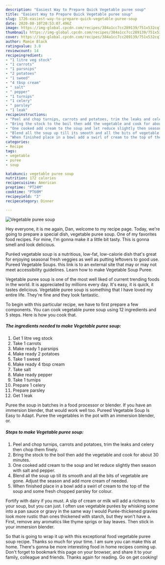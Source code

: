 ```yaml
---
description: "Easiest Way to Prepare Quick Vegetable puree soup"
title: "Easiest Way to Prepare Quick Vegetable puree soup"
slug: 1726-easiest-way-to-prepare-quick-vegetable-puree-soup
date: 2020-08-10T20:53:07.496Z
image: https://img-global.cpcdn.com/recipes/384a1cc7cc289139/751x532cq70/vegetable-puree-soup-recipe-main-photo.jpg
thumbnail: https://img-global.cpcdn.com/recipes/384a1cc7cc289139/751x532cq70/vegetable-puree-soup-recipe-main-photo.jpg
cover: https://img-global.cpcdn.com/recipes/384a1cc7cc289139/751x532cq70/vegetable-puree-soup-recipe-main-photo.jpg
author: Mamie Black
ratingvalue: 3.8
reviewcount: 14
recipeingredient:
- "1 litre veg stock"
- "1 carrots"
- "1 parsnips"
- "2 potatoes"
- "1 sweed"
- "4 tbsp cream"
- " salt"
- " pepper"
- "1 turnips"
- "1 celery"
- " parsley"
- "1 leak"
recipeinstructions:
- "Peel and chop turnips, carrots and potatoes, trim the leaks and celery then chop them finely."
- "Bring the stock to the boil then add the vegetable and cook for about 30 minutes."
- "One cooked add cream to the soup and let reduce slightly then season with salt and pepper."
- "Blend all the soup up till its smooth and all the bits of vegetable are gone. Adjust the season and add more cream of needed."
- "When finished place in a bowl add a swirl of cream to the top of the soup and some fresh chopped parsley for colour."
categories:
- Recipe
tags:
- vegetable
- puree
- soup

katakunci: vegetable puree soup 
nutrition: 172 calories
recipecuisine: American
preptime: "PT24M"
cooktime: "PT60M"
recipeyield: "3"
recipecategory: Dinner

---
```



![Vegetable puree soup](https://img-global.cpcdn.com/recipes/384a1cc7cc289139/751x532cq70/vegetable-puree-soup-recipe-main-photo.jpg)

Hey everyone, it is me again, Dan, welcome to my recipe page. Today, we're going to prepare a special dish, vegetable puree soup. One of my favorites food recipes. For mine, I'm gonna make it a little bit tasty. This is gonna smell and look delicious.

Puréed vegetable soup is a nutritious, low-fat, low-calorie dish that&#39;s great for enjoying seasonal fresh veggies as well as putting leftovers to good use. Pureed Vegetable Soups. this link is to an external site that may or may not meet accessibility guidelines. Learn how to make Vegetable Soup Puree.

Vegetable puree soup is one of the most well liked of current trending foods in the world. It is appreciated by millions every day. It's easy, it is quick, it tastes delicious. Vegetable puree soup is something that I have loved my entire life. They're fine and they look fantastic.


To begin with this particular recipe, we have to first prepare a few components. You can cook vegetable puree soup using 12 ingredients and 5 steps. Here is how you cook that.

<!--inarticleads1-->

##### The ingredients needed to make Vegetable puree soup:

1. Get 1 litre veg stock
1. Take 1 carrots
1. Make ready 1 parsnips
1. Make ready 2 potatoes
1. Take 1 sweed
1. Make ready 4 tbsp cream
1. Take  salt
1. Make ready  pepper
1. Take 1 turnips
1. Prepare 1 celery
1. Prepare  parsley
1. Get 1 leak


Puree the soup in batches in a food processor or blender. If you have an immersion blender, that would work well too. Pureed Vegetable Soup Is Easy to Adapt. Puree the vegetables in the pot with an immersion blender, or. 

<!--inarticleads2-->

##### Steps to make Vegetable puree soup:

1. Peel and chop turnips, carrots and potatoes, trim the leaks and celery then chop them finely.
1. Bring the stock to the boil then add the vegetable and cook for about 30 minutes.
1. One cooked add cream to the soup and let reduce slightly then season with salt and pepper.
1. Blend all the soup up till its smooth and all the bits of vegetable are gone. Adjust the season and add more cream of needed.
1. When finished place in a bowl add a swirl of cream to the top of the soup and some fresh chopped parsley for colour.


Fortify with dairy if you must. A slip of cream or milk will add a richness to your soup, but you can just. I often use vegetable purées by whisking some into a pan sauce or gravy in the same way I would Purée-thickened gravies look more rustic than ones thickened with starch, but they won&#39;t have a. First, remove any aromatics like thyme sprigs or bay leaves. Then stick in your immersion blender. 

So that is going to wrap it up with this exceptional food vegetable puree soup recipe. Thanks so much for your time. I am sure you can make this at home. There's gonna be more interesting food in home recipes coming up. Don't forget to bookmark this page on your browser, and share it to your family, colleague and friends. Thanks again for reading. Go on get cooking!
